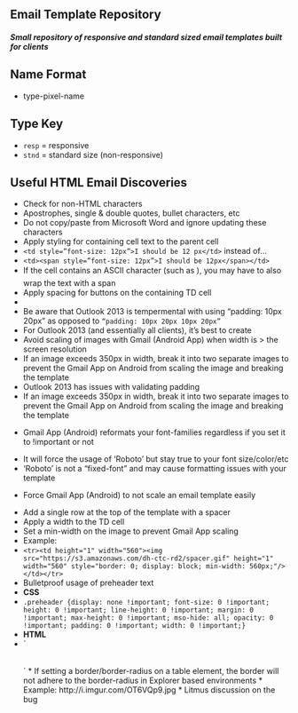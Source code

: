 ## Email Template Repository

##### Small repository of responsive and standard sized email templates built for clients

## Name Format
- type-pixel-name

## Type Key
- `resp` = responsive
- `stnd` = standard size (non-responsive)

## Useful HTML Email Discoveries
* Check for non-HTML characters
 * Apostrophes, single & double quotes, bullet characters, etc
 * Do not copy/paste from Microsoft Word and ignore updating these characters
* Apply styling for containing cell text to the parent cell
 * `<td style=”font-size: 12px”>I should be 12 px</td>` instead of…
 * `<td><span style=”font-size: 12px”>I should be 12px</span></td>`
 * If the cell contains an ASCII character (such as &#149;), you may have to also wrap the text with a span
* Apply spacing for buttons on the containing TD cell
 * <td style=”padding: 10px 12px;”>
 * Be aware that Outlook 2013 is tempermental with using “padding: 10px 20px” as opposed to `“padding: 10px 20px 10px 20px”`
 * For Outlook 2013 (and essentially all clients), it’s best to create 
* Avoid scaling of images with Gmail (Android App) when width is > the screen resolution
 * If an image exceeds 350px in width, break it into two separate images to prevent the Gmail App on Android from scaling the image and breaking the template
* Outlook 2013 has issues with validating padding 
 * If an image exceeds 350px in width, break it into two separate images to prevent the Gmail App on Android from scaling the image and breaking the template
- Gmail App (Android) reformats your font-families regardless if you set it to !important or not
 * It will force the usage of ‘Roboto’ but stay true to your font size/color/etc
 * ‘Roboto’ is not a “fixed-font” and may cause formatting issues with your template
- Force Gmail App (Android) to not scale an email template easily
 * Add a single row at the top of the template with a spacer
 * Apply a width to the TD cell
 * Set a min-width on the image to prevent Gmail App scaling
  * Example:
   * `<tr><td height="1" width="560"><img src="https://s3.amazonaws.com/dh-ctc-rd2/spacer.gif" height="1" width="560" style="border: 0; display: block; min-width: 560px;"/></td></tr>`
* Bulletproof usage of preheader text
 * **CSS**
 * `.preheader {display: none !important; font-size: 0 !important; height: 0 !important; line-height: 0 !important; margin: 0 !important; max-height: 0 !important; mso-hide: all; opacity: 0 !important; padding: 0 !important; width: 0 !important;}`		
 * **HTML**
 * `<table align="center" border="0" cellpadding="0" cellspacing="0" height="0" width="0" style="border: 0; height: 0; mso-hide: all; width: 0;">
  <tr>
    <td border="0" height="0" width="0" style="border: 0; height: 0; mso-hide: all; width: 0;">
      <span class="preheader" style="display: none !important; font-size: 0 !important; height: 0 !important; line-height: 0 !important; margin: 0 !important; max-height: 0 !important; mso-hide: all !important; opacity: 0 !important; padding: 0 !important; width: 0 !important;">Find top rated classes and degree programs in your area today. Our team reviews thousands of programs to find the best match for you.</span>
    </td>
  </tr>
</table>`
* If setting a border/border-radius on a table element, the border will not adhere to the border-radius in Explorer based environments
 * Example: http://i.imgur.com/OT6VQp9.jpg
  * Litmus discussion on the bug


